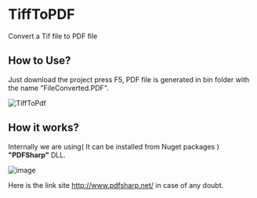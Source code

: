 # TiffToPDF
Convert a Tif file to PDF file

## How to Use?

Just download the project press F5, PDF file is generated in bin folder with the name "FileConverted.PDF".

![TiffToPdf](https://user-images.githubusercontent.com/50918464/172691089-96d90de7-4b80-4a9b-bec0-d21e8dec512d.gif)


## How it works?

Internally we are using( It can be installed from Nuget packages ) **"PDFSharp"** DLL.

![image](https://user-images.githubusercontent.com/50918464/172664263-da9634d8-7aed-4a9f-936a-301bcd48cb8a.png)

Here is the link site http://www.pdfsharp.net/ in case of any doubt.

